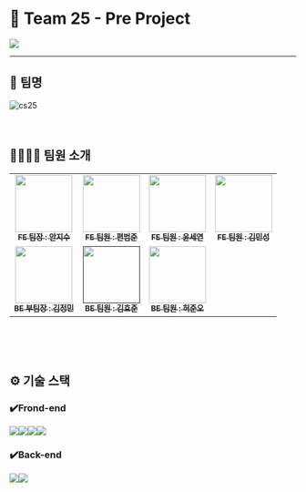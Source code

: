 # 📍 Team 25 - Pre Project
![](https://t1.daumcdn.net/cfile/tistory/9933A13359EAC02836)

---

## 🏪 팀명
![cs25](https://user-images.githubusercontent.com/102123710/199809893-99135005-f7a2-4b17-a59b-726045f197f4.png)
<br />
<br />
<br />

## 👨‍👩‍👧‍👦 팀원 소개
<!-- ALL-CONTRIBUTORS-LIST:START - Do not remove or modify this section -->
<!-- prettier-ignore-start -->
<!-- markdownlint-disable -->
<table>
  <tbody>
    <tr>
      <td align="center"><a href="https://github.com/anjigu"><img src="https://avatars.githubusercontent.com/u/102123710?v=4" width="100px;" alt=""/><br /><sub><b>FE 팀장 : 안지수</b></sub></a><br /></td>
      <td align="center"><a href="https://github.com/joon-github"><img src="https://avatars.githubusercontent.com/u/104752645?v=4" width="100px;" alt=""/><br /><sub><b>FE 팀원 : 편범준</b></sub></a><br /></td>
      <td align="center"><a href="https://github.com/sharon-youn"><img src="https://avatars.githubusercontent.com/u/107899923?v=4" width="100px;" alt=""/><br /><sub><b>FE 팀원 : 윤세연</b></sub></a><br /></td>
      <td align="center"><a href="https://github.com/MinSeongKiim"><img src="https://avatars.githubusercontent.com/u/55015415?v=4" width="100px;" alt=""/><br /><sub><b>FE 팀원 : 김민성</b></sub></a><br /></td>
     <tr/>
      <td align="center"><a href="https://github.com/jaybknd"><img src="https://avatars.githubusercontent.com/u/107941815?v=4" width="100px;" alt=""/><br /><sub><b>BE 부팀장 : 김정민</b></sub></a><br /></td>
      <td align="center"><a href=""><img src="![image](https://user-images.githubusercontent.com/105473305/200235816-69ad593e-1832-42c3-842e-c6eb69ce3443.png)" width="100px;" alt=""/><br /><sub><b>BE 팀원 : 김효준</b></sub></a><br /></td>
      <td align="center"><a href="https://github.com/junohheo"><img src="https://avatars.githubusercontent.com/u/107922900?v=4" width="100px;" alt=""/><br /><sub><b>BE 팀원 : 허준오</b></sub></a><br /></td>
    </tr>
  </tbody>
</table>
<br />
<br />
<br />

## ⚙️ 기술 스택
### ✔️Frond-end
<img src="https://img.shields.io/badge/React-61DAFB?style=for-the-badge&logo=React&logoColor=black"><img src="https://img.shields.io/badge/Css-1572B6?style=for-the-badge&logo=Css&logoColor=white"><img src="https://img.shields.io/badge/Redux-764ABC?style=for-the-badge&logo=Redux&logoColor=purple"><img src="https://img.shields.io/badge/Next.js-000000?style=for-the-badge&logo=Next.js&logoColor=white">
### ✔️Back-end
<img src="https://img.shields.io/badge/Spring-6DB33F?style=for-the-badge&logo=Spring&logoColor=green"><img src="https://img.shields.io/badge/Spring Boot-6DB33F?style=for-the-badge&logo=Spring Boot&logoColor=yellow">

